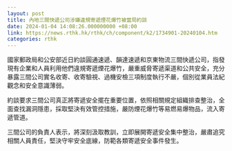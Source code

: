 ```yaml
---
layout: post
title: 內地三間快遞公司涉嫌違規寄遞煙花爆竹被當局約談
date: 2024-01-04 14:08:26.000000000 +08:00
link: https://news.rthk.hk/rthk/ch/component/k2/1734901-20240104.htm
categories: rthk
---
```


國家郵政局和公安部近日約談圓通速遞、韻達速遞和京東物流三間快遞公司，指發現有企業和人員利用他們違規寄遞煙花爆竹，嚴重威脅寄遞渠道和公共安全，充分暴露三間公司實名收寄、收寄驗視、過機安檢三項制度執行不嚴，個別從業員法紀觀念和安全意識薄弱。

約談要求三間公司真正將寄遞安全擺在重要位置，依照相關規定組織排查整治，全面查找漏洞隱患，採取堅決有效管控措施，嚴防煙花爆竹等易燃易爆物品，流入寄遞管道。

三間公司的負責人表示，將深刻汲取教訓，立即展開寄遞安全集中整治，嚴肅追究相關人員責任，堅決守牢安全底線，防範各類寄遞安全事件發生。
